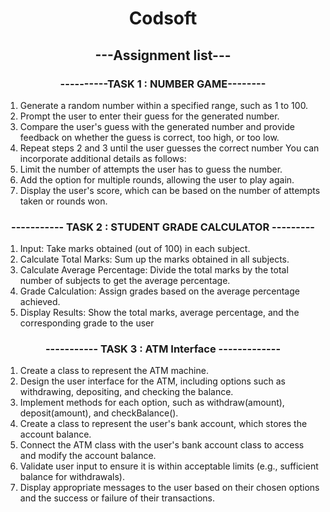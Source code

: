 
<h1 align="center"> Codsoft </h1>
<h2 align="center">---Assignment list---</h2>

<h3 align="center"> ----------TASK 1  :  NUMBER GAME-------- </h3>


  1. Generate a random number within a specified range, such as 1 to 100.
  2. Prompt the user to enter their guess for the generated number.
  3. Compare the user's guess with the generated number and provide feedback on whether the guess is correct, too high, or too low.
  4. Repeat steps 2 and 3 until the user guesses the correct number You can incorporate additional details as follows:
  5. Limit the number of attempts the user has to guess the number.
  6. Add the option for multiple rounds, allowing the user to play again.
  7. Display the user's score, which can be based on the number of attempts taken or rounds won.
    
<h3 align="center">-----------  TASK 2  :   STUDENT GRADE CALCULATOR --------- </h3>


  1. Input: Take marks obtained (out of 100) in each subject.
  2. Calculate Total Marks: Sum up the marks obtained in all subjects.
  3. Calculate Average Percentage: Divide the total marks by the total number of subjects to get the average percentage.
  4. Grade Calculation: Assign grades based on the average percentage achieved.
  5. Display Results: Show the total marks, average percentage, and the corresponding grade to the user


<h3 align="center"> ----------- TASK 3  :   ATM Interface ------------- </h3>


  1. Create a class to represent the ATM machine.
  2. Design the user interface for the ATM, including options such as withdrawing, depositing, and checking the balance.
  3. Implement methods for each option, such as withdraw(amount), deposit(amount), and checkBalance().
  4. Create a class to represent the user's bank account, which stores the account balance.
  5. Connect the ATM class with the user's bank account class to access and modify the account balance.
  6. Validate user input to ensure it is within acceptable limits (e.g., sufficient balance for withdrawals).
  7. Display appropriate messages to the user based on their chosen options and the success or failure of their transactions.
